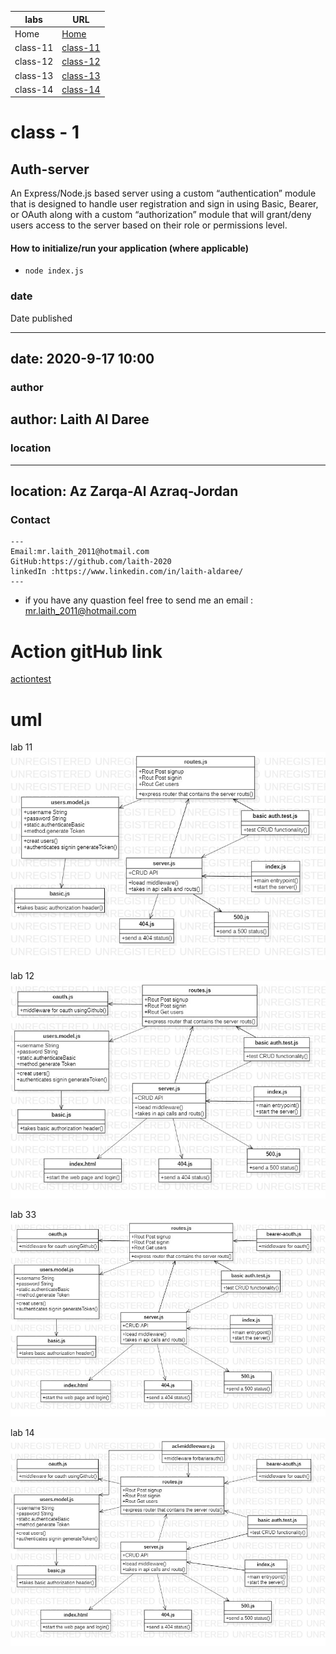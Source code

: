 
**labs**     | **URL**
------------ | -------------
Home         | [Home](https://github.com/laith-401-advanced-javascript/auth-server)
 class-11    | [class-11](https://github.com/laith-401-advanced-javascript/auth-server/pull/1)
  class-12    | [class-12](https://github.com/laith-401-advanced-javascript/auth-server/pull/2)
 class-13    | [class-13](https://github.com/laith-401-advanced-javascript/auth-server/pull/3)
  class-14    | [class-14](https://github.com/laith-401-advanced-javascript/auth-server/pull/4)


# class - 1

## Auth-server

An Express/Node.js based server using a custom “authentication” module that is designed to handle user registration and sign in using Basic, Bearer, or OAuth along with a custom “authorization” module that will grant/deny users access to the server based on their role or permissions level.



#### How to initialize/run your application (where applicable)

-  `node index.js`


### date
Date published

---
date: 2020-9-17 10:00
---

### author

author: Laith Al Daree
---

### location

---
location: Az Zarqa-Al Azraq-Jordan
---


### Contact 
```
---
Email:mr.laith_2011@hotmail.com
GitHub:https://github.com/laith-2020
linkedIn :https://www.linkedin.com/in/laith-aldaree/
---
```


* if you have any quastion feel free to send me an 
  email : mr.laith_2011@hotmail.com


# Action gitHub link 
[actiontest](https://github.com/laith-401-advanced-javascript/auth-server/actions/runs/264135633)


# uml

lab 11
![](assets/lab1uml.jpg)

lab 12
![](assets/auth2.jpg)

lab 33
![](assets/auth3.jpg)

lab 14
![](assets/auth4.jpg)